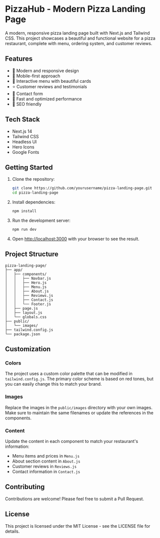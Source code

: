 # PizzaHub - Modern Pizza Landing Page

A modern, responsive pizza landing page built with Next.js and Tailwind CSS. This project showcases a beautiful and functional website for a pizza restaurant, complete with menu, ordering system, and customer reviews.

## Features

- 🎨 Modern and responsive design
- 📱 Mobile-first approach
- 🍕 Interactive menu with beautiful cards
- ⭐ Customer reviews and testimonials
- 📝 Contact form
- 🚀 Fast and optimized performance
- 🎯 SEO friendly

## Tech Stack

- Next.js 14
- Tailwind CSS
- Headless UI
- Hero Icons
- Google Fonts

## Getting Started

1. Clone the repository:
   ```bash
   git clone https://github.com/yourusername/pizza-landing-page.git
   cd pizza-landing-page
   ```

2. Install dependencies:
   ```bash
   npm install
   ```

3. Run the development server:
   ```bash
   npm run dev
   ```

4. Open [http://localhost:3000](http://localhost:3000) with your browser to see the result.

## Project Structure

```
pizza-landing-page/
├── app/
│   ├── components/
│   │   ├── Navbar.js
│   │   ├── Hero.js
│   │   ├── Menu.js
│   │   ├── About.js
│   │   ├── Reviews.js
│   │   ├── Contact.js
│   │   └── Footer.js
│   ├── page.js
│   ├── layout.js
│   └── globals.css
├── public/
│   └── images/
├── tailwind.config.js
└── package.json
```

## Customization

### Colors
The project uses a custom color palette that can be modified in `tailwind.config.js`. The primary color scheme is based on red tones, but you can easily change this to match your brand.

### Images
Replace the images in the `public/images` directory with your own images. Make sure to maintain the same filenames or update the references in the components.

### Content
Update the content in each component to match your restaurant's information:
- Menu items and prices in `Menu.js`
- About section content in `About.js`
- Customer reviews in `Reviews.js`
- Contact information in `Contact.js`

## Contributing

Contributions are welcome! Please feel free to submit a Pull Request.

## License

This project is licensed under the MIT License - see the LICENSE file for details.
